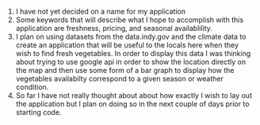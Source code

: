 1. I have not yet decided on a name for my application
2. Some keywords that will describe what I hope to accomplish with this application are freshness, pricing, and seasonal availablility.
3. I plan on using datasets from the data.indy.gov and the climate data to create an application that will be useful to the locals here when they 
wish to find fresh vegetables.
In order to display this data I was thinking about trying to use google api in order to show the location directly on the map and then use 
some form of a bar graph to display how the vegetables availabilty correspond to a given season or weather condition.
4. So far I have not really thought about about how exactly I wish to lay out the application but I plan on doing so in the next couple of days prior to starting code.

